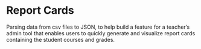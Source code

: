 # Report Cards

Parsing data from csv files to JSON, to help build a feature for a teacher’s admin tool that enables users to quickly generate and visualize report cards containing the student courses and grades.
